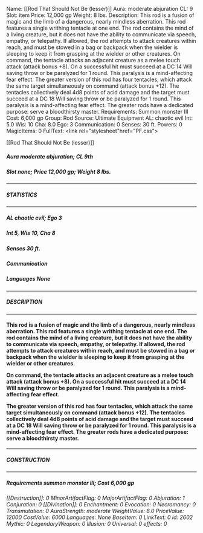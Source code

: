 Name: [[Rod That Should Not Be (lesser)]]
Aura: moderate abjuration
CL: 9
Slot: item
Price: 12,000 gp
Weight: 8 lbs.
Description: This rod is a fusion of magic and the limb of a dangerous, nearly mindless aberration. This rod features a single writhing tentacle at one end. The rod contains the mind of a living creature, but it does not have the ability to communicate via speech, empathy, or telepathy. If allowed, the rod attempts to attack creatures within reach, and must be stowed in a bag or backpack when the wielder is sleeping to keep it from grasping at the wielder or other creatures. On command, the tentacle attacks an adjacent creature as a melee touch attack (attack bonus +8). On a successful hit must succeed at a DC 14 Will saving throw or be paralyzed for 1 round. This paralysis is a mind-affecting fear effect. The greater version of this rod has four tentacles, which attack the same target simultaneously on command (attack bonus +12). The tentacles collectively deal 4d8 points of acid damage and the target must succeed at a DC 18 Will saving throw or be paralyzed for 1 round. This paralysis is a mind-affecting fear effect. The greater rods have a dedicated purpose: serve a bloodthirsty master.
Requirements: Summon monster III
Cost: 6,000 gp
Group: Rod
Source: Ultimate Equipment
AL: chaotic evil
Int: 5.0
Wis: 10
Cha: 8.0
Ego: 3
Communication: 0
Senses: 30 ft.
Powers: 0
MagicItems: 0
FullText: <link rel="stylesheet"href="PF.css"><div class="heading"><p class="alignleft">[[Rod That Should Not Be (lesser)]]</p><div style="clear: both;"></div></div><div><h5><b>Aura </b>moderate abjuration; <b>CL </b>9th</h5><h5><b>Slot </b>none; <b>Price </b>12,000 gp; <b>Weight </b>8 lbs.</h5></div><hr/><div><h5><b>STATISTICS</b></h5></div><hr/><div><h5><b>AL </b>chaotic evil; <b>Ego </b>3</h5><h5><b>Int </b>5, <b>Wis </b>10, <b>Cha </b>8</h5><h5><b>Senses </b>30 ft.</h5><h5><b>Communication </b></h5><h5><b>Languages </b>None</h5></div><hr/><div><h5><b>DESCRIPTION</b></h5></div><hr/><div><h4><p>This rod is a fusion of magic and the limb of a dangerous, nearly mindless aberration. This rod features a single writhing tentacle at one end. The rod contains the mind of a living creature, but it does not have the ability to communicate via speech, empathy, or telepathy. If allowed, the rod attempts to attack creatures within reach, and must be stowed in a bag or backpack when the wielder is sleeping to keep it from grasping at the wielder or other creatures. </p><p>On command, the tentacle attacks an adjacent creature as a melee touch attack (attack bonus +8). On a successful hit must succeed at a DC 14 Will saving throw or be paralyzed for 1 round. This paralysis is a mind-affecting fear effect. </p><p>The greater version of this rod has four tentacles, which attack the same target simultaneously on command (attack bonus +12). The tentacles collectively deal 4d8 points of acid damage and the target must succeed at a DC 18 Will saving throw or be paralyzed for 1 round. This paralysis is a mind-affecting fear effect. The greater rods have a dedicated purpose: serve a bloodthirsty master.</p></h4></div><hr/><div><h5><b>CONSTRUCTION</b></h5></div><hr/><div><h5><b>Requirements </b><i>summon monster III<ii>; <b>Cost </b>6,000 gp</h5></div>
[[Destruction]]: 0
MinorArtifactFlag: 0
MajorArtifactFlag: 0
Abjuration: 1
Conjuration: 0
[[Divination]]: 0
Enchantment: 0
Evocation: 0
Necromancy: 0
Transmutation: 0
AuraStrength: moderate
WeightValue: 8.0
PriceValue: 12000
CostValue: 6000
Languages: None
BaseItem: 0
LinkText: 0
id: 2602
Mythic: 0
LegendaryWeapon: 0
Illusion: 0
Universal: 0
effects: 0
